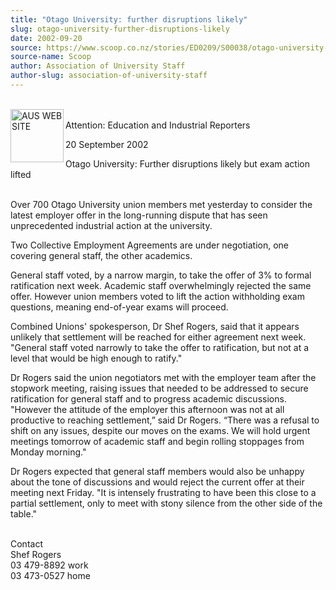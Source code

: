 ```yaml
---
title: "Otago University: further disruptions likely"
slug: otago-university-further-disruptions-likely
date: 2002-09-20
source: https://www.scoop.co.nz/stories/ED0209/S00038/otago-university-further-disruptions-likely.htm
source-name: Scoop
author: Association of University Staff
author-slug: association-of-university-staff
---
```

<p><br><img align="left" width="85" height="85" src="http://www.aus.ac.nz/pictures/logo.gif" alt="AUS WEB SITE" border="0"><br>Attention: Education and Industrial
Reporters<p>

<p>20 September 2002</p>

<p></p>

<p>Otago University:
Further disruptions likely but exam action lifted</p>

<p><br>Over
700 Otago University union members met yesterday to consider
the latest employer offer in the long-running dispute that
has seen unprecedented industrial action at the
university.</p>

<p>Two Collective Employment Agreements are under
negotiation, one covering general staff, the other
academics.</p>

<p>General staff voted, by a narrow margin, to
take the offer of 3% to formal ratification next week.
Academic staff overwhelmingly rejected the same offer.
However union members voted to lift the action withholding
exam questions, meaning end-of-year exams will
proceed.</p>

<p>Combined Unions' spokesperson, Dr Shef Rogers,
said that it appears unlikely that settlement will be
reached for either agreement next week. "General staff voted
narrowly to take the offer to ratification, but not at a
level that would be high enough to ratify."</p>

<p>Dr Rogers said
the union negotiators met with the employer team after the
stopwork meeting, raising issues that needed to be addressed
to secure ratification for general staff and to progress
academic discussions. "However the attitude of the employer
this afternoon was not at all productive to reaching
settlement,” said Dr Rogers. “There was a refusal to shift
on any issues, despite our moves on the exams. We will hold
urgent meetings tomorrow of academic staff and begin rolling
stoppages from Monday morning."<p>

<p>Dr Rogers expected that
general staff members would also be unhappy about the tone
of discussions and would reject the current offer at their
meeting next Friday. "It is intensely frustrating to have
been this close to a partial settlement, only to meet with
stony silence from the other side of the
table."</p>

<p><br>Contact <br>Shef Rogers <br>03 479-8892 work
<br>03 473-0527
home</p>

<p></p>






<!--


